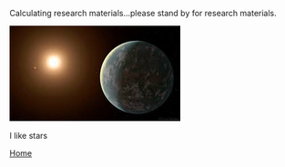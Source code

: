 Calculating research materials...please stand by for research materials. 

![Planet](https://github.com/jluby127/jluby127.github.io/blob/master/temp.JPG)

I like stars

[Home](./)
